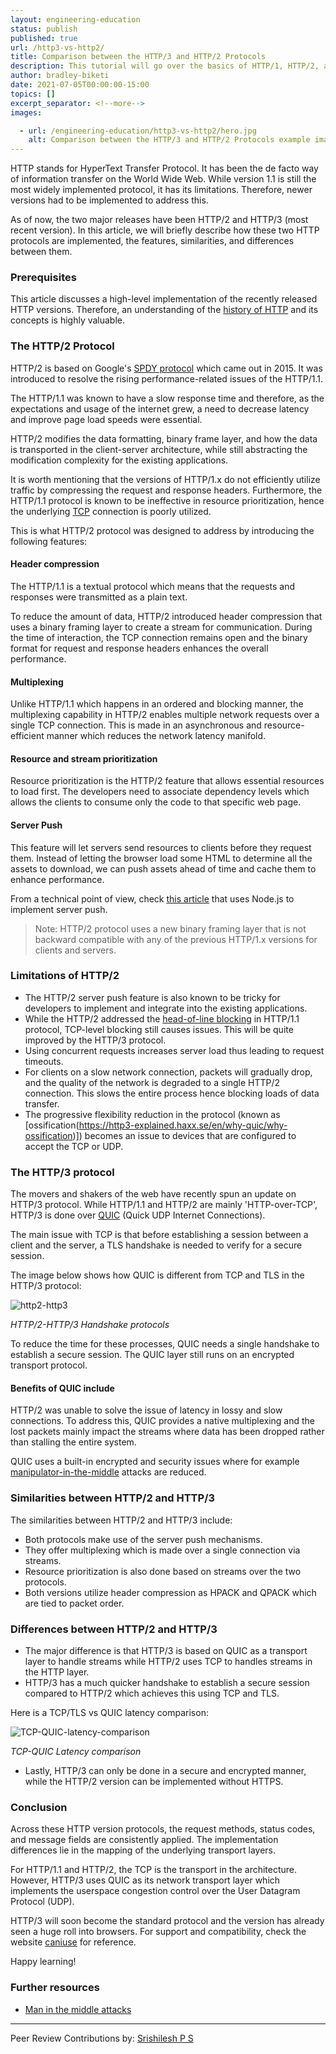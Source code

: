 ```yaml
---
layout: engineering-education
status: publish
published: true
url: /http3-vs-http2/
title: Comparison between the HTTP/3 and HTTP/2 Protocols
description: This tutorial will go over the basics of HTTP/1, HTTP/2, and HTTP/3. We will go over how each are different, by understanding their limitations and advantages.
author: bradley-biketi
date: 2021-07-05T00:00:00-15:00
topics: []
excerpt_separator: <!--more-->
images:

  - url: /engineering-education/http3-vs-http2/hero.jpg
    alt: Comparison between the HTTP/3 and HTTP/2 Protocols example image
---
```

HTTP stands for HyperText Transfer Protocol. It has been the de facto way of information transfer on the World Wide Web. While version 1.1 is still the most widely implemented protocol, it has its limitations. Therefore, newer versions had to be implemented to address this. 
<!--more-->
As of now, the two major releases have been HTTP/2 and HTTP/3 (most recent version). In this article, we will briefly describe how these two HTTP protocols are implemented, the features, similarities, and differences between them.

### Prerequisites
This article discusses a high-level implementation of the recently released HTTP versions. Therefore, an understanding of the [history of HTTP](https://en.wikipedia.org/wiki/Hypertext_Transfer_Protocol) and its concepts is highly valuable.

### The HTTP/2 Protocol
HTTP/2 is based on Google's [SPDY protocol](https://en.wikipedia.org/wiki/SPDY) which came out in 2015. It was introduced to resolve the rising performance-related issues of the HTTP/1.1.

The HTTP/1.1 was known to have a slow response time and therefore, as the expectations and usage of the internet grew, a need to decrease latency and improve page load speeds were essential.

HTTP/2 modifies the data formatting, binary frame layer, and how the data is transported in the client-server architecture, while still abstracting the modification complexity for the existing applications.

It is worth mentioning that the versions of HTTP/1.x do not efficiently utilize traffic by compressing the request and response headers. Furthermore, the HTTP/1.1 protocol is known to be ineffective in resource prioritization, hence the underlying [TCP](https://en.wikipedia.org/wiki/Transmission_Control_Protocol) connection is poorly utilized.

This is what HTTP/2 protocol was designed to address by introducing the following features:

#### Header compression
The HTTP/1.1 is a textual protocol which means that the requests and responses were transmitted as a plain text.

To reduce the amount of data, HTTP/2 introduced header compression that uses a binary framing layer to create a stream for communication. During the time of interaction, the TCP connection remains open and the binary format for request and response headers enhances the overall performance.

#### Multiplexing
Unlike HTTP/1.1 which happens in an ordered and blocking manner, the multiplexing capability in HTTP/2 enables multiple network requests over a single TCP connection. This is made in an asynchronous and resource-efficient manner which reduces the network latency manifold.

#### Resource and stream prioritization
Resource prioritization is the HTTP/2 feature that allows essential resources to load first. The developers need to associate dependency levels which allows the clients to consume only the code to that specific web page.

#### Server Push
This feature will let servers send resources to clients before they request them. Instead of letting the browser load some HTML to determine all the assets to download, we can push assets ahead of time and cache them to enhance performance.

From a technical point of view, check [this article](/engineering-education/http2-in-nodejs/) that uses Node.js to implement server push.

> Note: HTTP/2 protocol uses a new binary framing layer that is not backward compatible with any of the previous HTTP/1.x versions for clients and servers.

### Limitations of HTTP/2
- The HTTP/2 server push feature is also known to be tricky for developers to implement and integrate into the existing applications.
- While the HTTP/2 addressed the [head-of-line blocking](https://en.wikipedia.org/wiki/Head-of-line_blocking) in HTTP/1.1 protocol, TCP-level blocking still causes issues. This will be quite improved by the HTTP/3 protocol.
- Using concurrent requests increases server load thus leading to request timeouts.
- For clients on a slow network connection, packets will gradually drop, and the quality of the network is degraded to a single HTTP/2 connection. This slows the entire process hence blocking loads of data transfer.
- The progressive flexibility reduction in the protocol (known as [ossification(https://http3-explained.haxx.se/en/why-quic/why-ossification)]) becomes an issue to devices that are configured to accept the TCP or UDP.

### The HTTP/3 protocol
The movers and shakers of the web have recently spun an update on HTTP/3 protocol. While HTTP/1.1 and HTTP/2 are mainly 'HTTP-over-TCP', HTTP/3 is done over [QUIC](https://en.wikipedia.org/wiki/QUIC) (Quick UDP Internet Connections).

The main issue with TCP is that before establishing a session between a client and the server, a TLS handshake is needed to verify for a secure session.

The image below shows how QUIC is different from TCP and TLS in the HTTP/3 protocol:

![http2-http3](/engineering-education/http3-vs-http2/http2-http3.png)

*HTTP/2-HTTP/3 Handshake protocols*

To reduce the time for these processes, QUIC needs a single handshake to establish a secure session. The QUIC layer still runs on an encrypted transport protocol. 

#### Benefits of QUIC include
HTTP/2 was unable to solve the issue of latency in lossy and slow connections. To address this, QUIC provides a native multiplexing and the lost packets mainly impact the streams where data has been dropped rather than stalling the entire system.

QUIC uses a built-in encrypted and security issues where for example [manipulator-in-the-middle](/engineering-education/man-in-the-middle-attack/) attacks are reduced.

### Similarities between HTTP/2 and HTTP/3
The similarities between HTTP/2 and HTTP/3 include:
- Both protocols make use of the server push mechanisms.
- They offer multiplexing which is made over a single connection via streams.
- Resource prioritization is also done based on streams over the two protocols.
- Both versions utilize header compression as HPACK and QPACK which are tied to packet order.

### Differences between HTTP/2 and HTTP/3
- The major difference is that HTTP/3 is based on QUIC as a transport layer to handle streams while HTTP/2 uses TCP to handles streams in the HTTP layer.
- HTTP/3 has a much quicker handshake to establish a secure session compared to HTTP/2 which achieves this using TCP and TLS.

Here is a TCP/TLS vs QUIC latency comparison:

![TCP-QUIC-latency-comparison](/engineering-education/http3-vs-http2/TCP-QUIC-latency.png)

*TCP-QUIC Latency comparison*

- Lastly, HTTP/3 can only be done in a secure and encrypted manner, while the HTTP/2 version can be implemented without HTTPS.

### Conclusion
Across these HTTP version protocols, the request methods, status codes, and message fields are consistently applied. The implementation differences lie in the mapping of the underlying transport layers.

For HTTP/1.1 and HTTP/2, the TCP is the transport in the architecture. However, HTTP/3 uses QUIC as its network transport layer which implements the userspace congestion control over the User Datagram Protocol (UDP).

HTTP/3 will soon become the standard protocol and the version has already seen a huge roll into browsers. For support and compatibility, check the website [caniuse](https://caniuse.com/http3) for reference.

Happy learning!

### Further resources
- [Man in the middle attacks](https://en.wikipedia.org/wiki/Man-in-the-middle_attack)

---
Peer Review Contributions by: [Srishilesh P S](/engineering-education/authors/srishilesh-p-s/)